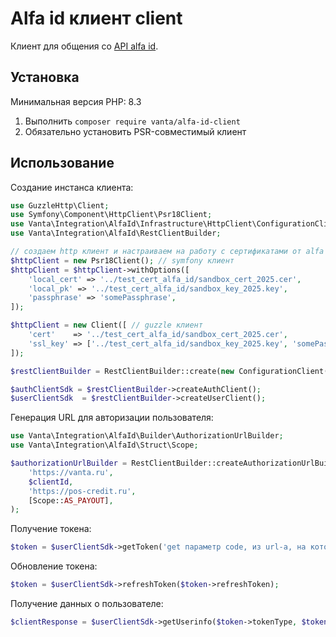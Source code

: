 # Alfa id клиент client

Клиент для общения со [API alfa id](https://developers.alfabank.ru/products/alfa-api/documentation/articles/alfa-id/articles/intro/intro).

## Установка

Минимальная версия PHP: 8.3

1. Выполнить `composer require vanta/alfa-id-client`
2. Обязательно установить PSR-совместимый клиент

## Использование

Создание инстанса клиента:

```php
use GuzzleHttp\Client;
use Symfony\Component\HttpClient\Psr18Client;
use Vanta\Integration\AlfaId\Infrastructure\HttpClient\ConfigurationClient;
use Vanta\Integration\AlfaId\RestClientBuilder;

// создаем http клиент и настраиваем на работу с сертификатами от alfa id
$httpClient = new Psr18Client(); // symfony клиент
$httpClient = $httpClient->withOptions([
    'local_cert' => '../test_cert_alfa_id/sandbox_cert_2025.cer',
    'local_pk' => '../test_cert_alfa_id/sandbox_key_2025.key',
    'passphrase' => 'somePassphrase',
]);

$httpClient = new Client([ // guzzle клиент
    'cert'    => '../test_cert_alfa_id/sandbox_cert_2025.cer',
    'ssl_key' => ['../test_cert_alfa_id/sandbox_key_2025.key', 'somePassphrase'],
]);

$restClientBuilder = RestClientBuilder::create(new ConfigurationClient(Uuid::fromString('ваш clientId'), 'https://sandbox.alfabank.ru'), $httpClient);

$authClientSdk = $restClientBuilder->createAuthClient();
$userClientSdk  = $restClientBuilder->createUserClient();
```

Генерация URL для авторизации пользователя:

```php
use Vanta\Integration\AlfaId\Builder\AuthorizationUrlBuilder;
use Vanta\Integration\AlfaId\Struct\Scope;

$authorizationUrlBuilder = RestClientBuilder::createAuthorizationUrlBuilder(
    'https://vanta.ru',
    $clientId,
    'https://pos-credit.ru',
    [Scope::AS_PAYOUT],
);

```

Получение токена:

```php
$token = $userClientSdk->getToken('get параметр code, из url-а, на который вернулся пользователь после авторизации в alfa-е', 'https://vanta.ru');
```

Обновление токена:

```php
$token = $userClientSdk->refreshToken($token->refreshToken);
```

Получение данных о пользователе:

```php
$clientResponse = $userClientSdk->getUserinfo($token->tokenType, $token->accessToken);
```

